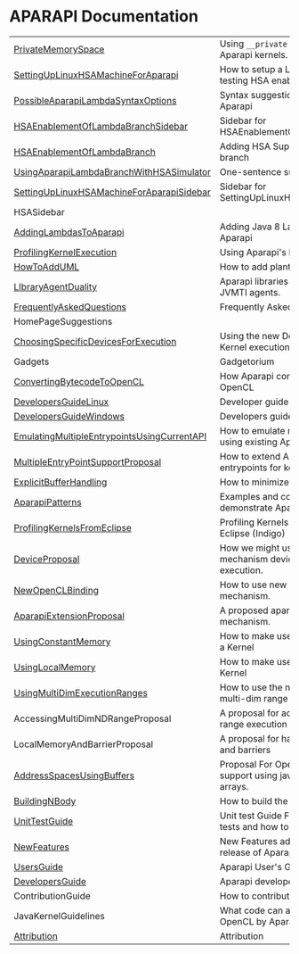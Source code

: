 APARAPI Documentation
======================

| | |
|----------------|------|
| [PrivateMemorySpace](PrivateMemorySpace.md)| Using `__private` memory space in Aparapi kernels. |
| [SettingUpLinuxHSAMachineForAparapi](SettingUpLinuxHSAMachineForAparapi.md) | How to setup a Linux HSA machine for testing HSA enabled Aparapi |
| [PossibleAparapiLambdaSyntaxOptions](PossibleAparapiLambdaSyntaxOptions.md) | Syntax suggestions for HSA enabled Aparapi |
| [HSAEnablementOfLambdaBranchSidebar](HSAEnablementOfLambdaBranchSidebar.md)| Sidebar for HSAEnablementOfLambdaBranchAparapi|
| [HSAEnablementOfLambdaBranch](HSAEnablementOfLambdaBranch.md)	| Adding HSA Support to Aparapi lambda branch	|
| [UsingAparapiLambdaBranchWithHSASimulator](UsingAparapiLambdaBranchWithHSASimulator.md) | One-sentence summary of this page. |
| [SettingUpLinuxHSAMachineForAparapiSidebar](SettingUpLinuxHSAMachineForAparapiSidebar.md) | Sidebar for SettingUpLinuxHSAMachineForAparapi |
| HSASidebar | |
| [AddingLambdasToAparapi](AddingLambdasToAparapi.md) | Adding Java 8 Lambda Support to Aparapi |
| [ProfilingKernelExecution](ProfilingKernelExecution.md) | Using Aparapi's built in profiling APIs |
| [HowToAddUML](HowToAddUML.md) | How to add plantuml docs to wiki pages |
| [LIbraryAgentDuality](LIbraryAgentDuality.md) | Aparapi libraries can now be loaded as JVMTI agents. |
| [FrequentlyAskedQuestions](FrequentlyAskedQuestions.md) | Frequently Asked Questions|
| HomePageSuggestions ||
| [ChoosingSpecificDevicesForExecution](ChoosingSpecificDevicesForExecution.md) | Using the new Device API's to choose Kernel execution on a specific device.	|
| Gadgets | Gadgetorium|
| [ConvertingBytecodeToOpenCL](ConvertingBytecodeToOpenCL.md) | How Aparapi converts bytecode to OpenCL |
| [DevelopersGuideLinux](DevelopersGuideLinux.md) | Developer guide for Linux. |
| [DevelopersGuideWindows](DevelopersGuideWindows.md) | Developers guide for Windows. |
| [EmulatingMultipleEntrypointsUsingCurrentAPI](EmulatingMultipleEntrypointsUsingCurrentAPI.md)	| How to emulate multiple entrypoints using existing Aparapi APIs	|
| [MultipleEntryPointSupportProposal](MultipleEntryPointSupportProposal.md) | How to extend Aparapi to allow multiple entrypoints for kernels	|
| [ExplicitBufferHandling](ExplicitBufferHandling.md) | How to minimize buffer transfers |
| [AparapiPatterns](AparapiPatterns.md) | Examples and code fragments to demonstrate Aparapi fetaures. |
| [ProfilingKernelsFromEclipse](ProfilingKernelsFromEclipse.md) | Profiling Kernels with AMD profiler in Eclipse (Indigo) |
| [DeviceProposal](DeviceProposal.md) | How we might use the extension mechanism devices for general Kernel execution.|
| [NewOpenCLBinding](NewOpenCLBinding.md) | How to use new OpenCL binding mechanism. |
| [AparapiExtensionProposal](AparapiExtensionProposal.md) | A proposed aparapi extension mechanism. |
| [UsingConstantMemory](UsingConstantMemory.md) | How to make use of constant memory in a Kernel |
| [UsingLocalMemory](UsingLocalMemory.md) | How to make use of local memory in a Kernel |
| [UsingMultiDimExecutionRanges](UsingMultiDimExecutionRanges.md) | How to use the new Range class (for multi-dim range access) |
| AccessingMultiDimNDRangeProposal | A proposal for accessing multi-dim ND range execution |
| LocalMemoryAndBarrierProposal | A proposal for handling local memory and barriers |
| [AddressSpacesUsingBuffers](AddressSpacesUsingBuffers.md) | Proposal For OpenCL address space support using java Buffers instead of arrays.	|
| [BuildingNBody](BuildingNBody.md) | How to build the NBody example.|
| [UnitTestGuide](UnitTestGuide.md) | Unit test Guide Find out how to run Junit tests and how to add new tests. |
| [NewFeatures](NewFeatures.md) | New Features added to this open source release of Aparapi. |
| [UsersGuide](UsersGuide.md) | Aparapi User's Guide. |
| [DevelopersGuide](DevelopersGuide.md) | Aparapi developers guide. |
| ContributionGuide | How to contribute (bug fix or features). |
| JavaKernelGuidelines | What code can and can't be converted to OpenCL by Aparapi. |
| [Attribution](Attribution.md) | Attribution |
